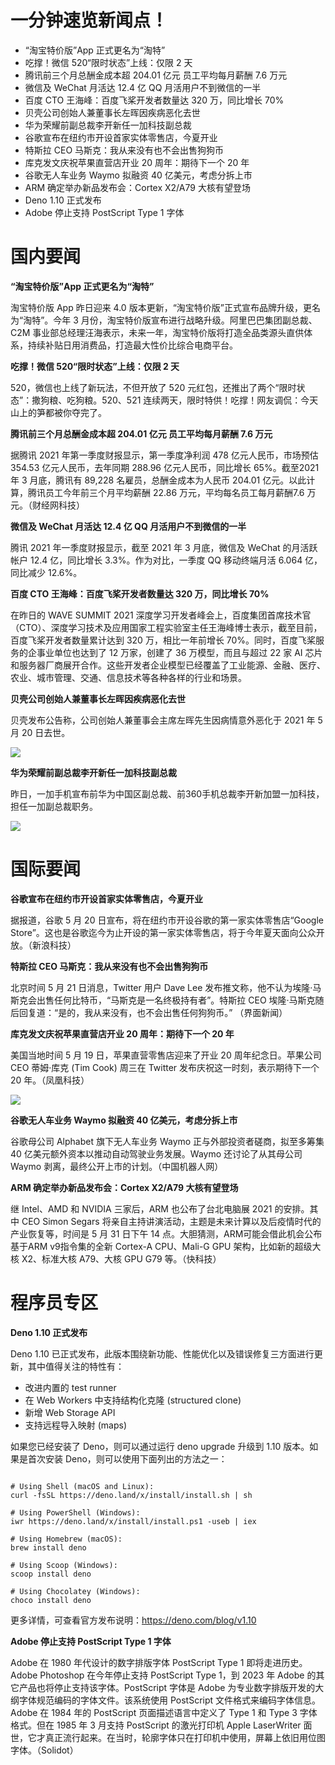 # 一分钟速览新闻点！

- “淘宝特价版”App 正式更名为“淘特”
- 吃撑！微信 520“限时状态”上线：仅限 2 天
- 腾讯前三个月总酬金成本超 204.01 亿元 员工平均每月薪酬 7.6 万元
- 微信及 WeChat 月活达 12.4 亿 QQ 月活用户不到微信的一半
- 百度 CTO 王海峰：百度飞桨开发者数量达 320 万，同比增长 70%
- 贝壳公司创始人兼董事长左晖因疾病恶化去世
- 华为荣耀前副总裁李开新任一加科技副总裁
- 谷歌宣布在纽约市开设首家实体零售店，今夏开业
- 特斯拉 CEO 马斯克：我从来没有也不会出售狗狗币
- 库克发文庆祝苹果直营店开业 20 周年：期待下一个 20 年
- 谷歌无人车业务 Waymo 拟融资 40 亿美元，考虑分拆上市
- ARM 确定举办新品发布会：Cortex X2/A79 大核有望登场
- Deno 1.10 正式发布
- Adobe 停止支持 PostScript Type 1 字体

# 国内要闻

**“淘宝特价版”App 正式更名为“淘特”**

淘宝特价版 App 昨日迎来 4.0 版本更新，“淘宝特价版”正式宣布品牌升级，更名为“淘特”。今年 3 月份，淘宝特价版宣布进行战略升级。阿里巴巴集团副总裁、C2M 事业部总经理汪海表示，未来一年，淘宝特价版将打造全品类源头直供体系，持续补贴日用消费品，打造最大性价比综合电商平台。

**吃撑！微信 520“限时状态”上线：仅限 2 天**

520，微信也上线了新玩法，不但开放了 520 元红包，还推出了两个“限时状态”：撒狗粮、吃狗粮。520、521 连续两天，限时特供！吃撑！网友调侃：今天山上的笋都被你夺完了。

**腾讯前三个月总酬金成本超 204.01 亿元 员工平均每月薪酬 7.6 万元**

据腾讯 2021 年第一季度财报显示，第一季度净利润 478 亿元人民币，市场预估 354.53 亿元人民币，去年同期 288.96 亿元人民币，同比增长 65%。截至2021 年 3 月底，腾讯有 89,228 名雇员，总酬金成本为人民币 204.01 亿元。以此计算，腾讯员工今年前三个月平均薪酬 22.86 万元，平均每名员工每月薪酬7.6 万元。（财经网科技）

**微信及 WeChat 月活达 12.4 亿 QQ 月活用户不到微信的一半**

腾讯 2021 年一季度财报显示，截至 2021 年 3 月底，微信及 WeChat 的月活跃帐户 12.4 亿，同比增长 3.3%。作为对比，一季度 QQ 移动终端月活 6.064 亿，同比减少 12.6%。

**百度 CTO 王海峰：百度飞桨开发者数量达 320 万，同比增长 70%**

在昨日的 WAVE SUMMIT 2021 深度学习开发者峰会上，百度集团首席技术官（CTO）、深度学习技术及应用国家工程实验室主任王海峰博士表示，截至目前，百度飞桨开发者数量累计达到 320 万，相比一年前增长 70%。同时，百度飞桨服务的企事业单位也达到了 12 万家，创建了 36 万模型，而且与超过 22 家 AI 芯片和服务器厂商展开合作。这些开发者企业模型已经覆盖了工业能源、金融、医疗、农业、城市管理、交通、信息技术等各种各样的行业和场景。

**贝壳公司创始人兼董事长左晖因疾病恶化去世**

贝壳发布公告称，公司创始人兼董事会主席左晖先生因病情意外恶化于 2021 年 5 月 20 日去世。

![](./imgs/2.png)

**华为荣耀前副总裁李开新任一加科技副总裁**

昨日，一加手机宣布前华为中国区副总裁、前360手机总裁李开新加盟一加科技，担任一加副总裁职务。

![](./imgs/3.png)

# 国际要闻

**谷歌宣布在纽约市开设首家实体零售店，今夏开业**

据报道，谷歌 5 月 20 日宣布，将在纽约市开设谷歌的第一家实体零售店“Google Store”。这也是谷歌迄今为止开设的第一家实体零售店，将于今年夏天面向公众开放。（新浪科技）

**特斯拉 CEO 马斯克：我从来没有也不会出售狗狗币**

北京时间 5 月 21 日消息，Twitter 用户 Dave Lee 发布推文称，他不认为埃隆·马斯克会出售任何比特币，“马斯克是一名终极持有者”。特斯拉 CEO 埃隆·马斯克随后回复道：“是的，我从来没有，也不会出售任何狗狗币。” （界面新闻）

**库克发文庆祝苹果直营店开业 20 周年：期待下一个 20 年**

美国当地时间 5 月 19 日，苹果直营零售店迎来了开业 20 周年纪念日。苹果公司 CEO 蒂姆·库克 (Tim Cook) 周三在 Twitter 发布庆祝这一时刻，表示期待下一个 20 年。（凤凰科技）

![](./imgs/4.png)

**谷歌无人车业务 Waymo 拟融资 40 亿美元，考虑分拆上市**

谷歌母公司 Alphabet 旗下无人车业务 Waymo 正与外部投资者磋商，拟至多筹集 40 亿美元额外资本以推动自动驾驶业务发展。Waymo 还讨论了从其母公司 Waymo 剥离，最终公开上市的计划。（中国机器人网）

**ARM 确定举办新品发布会：Cortex X2/A79 大核有望登场**

继 Intel、AMD 和 NVIDIA 三家后，ARM 也公布了台北电脑展 2021 的安排。其中 CEO Simon Segars 将亲自主持讲演活动，主题是未来计算以及后疫情时代的产业恢复等，时间是 5 月 31 日下午 14 点。大胆猜测，ARM可能会借此机会公布基于ARM v9指令集的全新 Cortex-A CPU、Mali-G GPU 架构，比如新的超级大核 X2、标准大核 A79、大核 GPU G79 等。（快科技）

# 程序员专区

**Deno 1.10 正式发布**

Deno 1.10 已正式发布，此版本围绕新功能、性能优化以及错误修复三方面进行更新，其中值得关注的特性有：

- 改进内置的 test runner
- 在 Web Workers 中支持结构化克隆 (structured clone)
- 新增 Web Storage API
- 支持远程导入映射 (maps)

如果您已经安装了 Deno，则可以通过运行 deno upgrade 升级到 1.10 版本。如果是首次安装 Deno，则可以使用下面列出的方法之一：

```

# Using Shell (macOS and Linux):
curl -fsSL https://deno.land/x/install/install.sh | sh

# Using PowerShell (Windows):
iwr https://deno.land/x/install/install.ps1 -useb | iex

# Using Homebrew (macOS):
brew install deno

# Using Scoop (Windows):
scoop install deno

# Using Chocolatey (Windows):
choco install deno
```

更多详情，可查看官方发布说明：https://deno.com/blog/v1.10

**Adobe 停止支持 PostScript Type 1 字体**

Adobe 在 1980 年代设计的数字排版字体 PostScript Type 1 即将走进历史。Adobe Photoshop 在今年停止支持 PostScript Type 1，到 2023 年 Adobe 的其它产品也将停止支持该字体。PostScript 字体是 Adobe 为专业数字排版开发的大纲字体规范编码的字体文件。该系统使用 PostScript 文件格式来编码字体信息。Adobe 在 1984 年的 PostScript 页面描述语言中定义了 Type 1 和 Type 3 字体格式。但在 1985 年 3 月支持 PostScript 的激光打印机 Apple LaserWriter 面世，它才真正流行起来。在当时，轮廓字体只在打印机中使用，屏幕上依旧用位图字体。（Solidot）